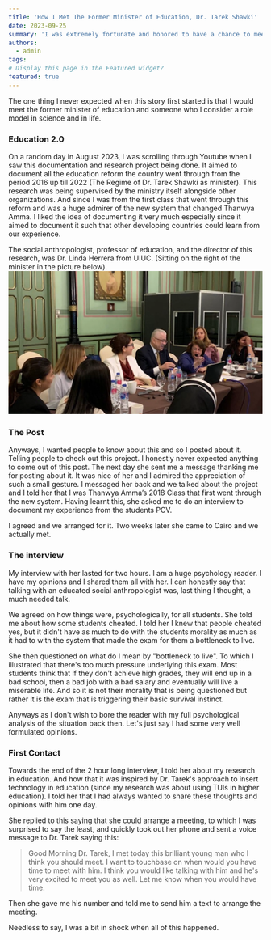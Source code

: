 ```yaml
---
title: 'How I Met The Former Minister of Education, Dr. Tarek Shawki'
date: 2023-09-25
summary: 'I was extremely fortunate and honored to have a chance to meet and talk with the AUC’s Counselor and former Minister of Higher Education, H.E. Dr. Tarek Shawki. A pioneer in education and a visionary!'
authors:
  - admin
tags: 
# Display this page in the Featured widget?
featured: true
---
```


The one thing I never expected when this story first started is that I would meet the former minister of education and someone who I consider a role model in science and in life.

### Education 2.0
On a random day in August 2023, I was scrolling through Youtube when I saw this documentation and research project being done. It aimed to document all the education reform the country went through from the period 2016 up till 2022 (The Regime of Dr. Tarek Shawki as minister). This research was being supervised by the ministry itself alongside other organizations. And since I was from the first class that went through this reform and was a huge admirer of the new system that changed Thanwya Amma. I liked the idea of documenting it very much especially since it aimed to document it such that other developing countries could learn from our experience.

The social anthropologist, professor of education, and the director of this research, was Dr. Linda Herrera from UIUC. (Sitting on the right of the minister in the picture below).
![image](./32.png)

### The Post

Anyways, I wanted people to know about this and so I posted about it. Telling people to check out this project. I honestly never expected anything to come out of this post. The next day she sent me a message thanking me for posting about it. It was nice of her and I admired the appreciation of such a small gesture. I messaged her back and we talked about the project and I told her that I was Thanwya Amma’s 2018 Class that first went through the new system. Having learnt this, she asked me to do an interview to document my experience from the students POV.

I agreed and we arranged for it. Two weeks later she came to Cairo and we actually met.

### The interview

My interview with her lasted for two hours. I am a huge psychology reader. I have my opinions and I shared them all with her. I can honestly say that talking with an educated social anthropologist was, last thing I thought, a much needed talk. 

We agreed on how things were, psychologically, for all students. She told me about how some students cheated. I told her I knew that people cheated yes, but it didn't have as much to do with the students morality as much as it had to with the system that made the exam for them a bottleneck to live. 

She then questioned on what do I mean by "bottleneck to live". To which I illustrated that there's too much pressure underlying this exam. Most students think that if they don't achieve high grades, they will end up in a bad school, then a bad job with a bad salary and eventually will live a miserable life. And so it is not their morality that is being questioned but rather it is the exam that is triggering their basic survival instinct. 

Anyways as I don't wish to bore the reader with my full psychological analysis of the situation back then. Let's just say I had some very well formulated opinions.

### First Contact 

Towards the end of the 2 hour long interview, I told her about my research in education. And how that it was inspired by Dr. Tarek's approach to insert technology in education (since my research was about using TUIs in higher education).  I told her that I had always wanted to share these thoughts and opinions with him one day. 

She replied to this saying that she could arrange a meeting, to which I was surprised to say the least, and quickly took out her phone and sent a voice message to Dr. Tarek saying this:

>Good Morning Dr. Tarek,
I met today this brilliant young man who I think you should meet. I want to touchbase on when would you have time to meet with him. I think you would like talking with him and he's very excited to meet you as well. Let me know when you would have time.

Then she gave me his number and told me to send him a text to arrange the meeting.

Needless to say, I was a bit in shock when all of this happened.